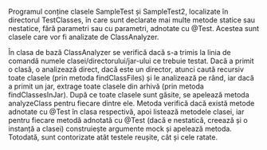 Programul conține clasele SampleTest și SampleTest2, localizate în directorul TestClasses, în care sunt declarate mai multe metode statice sau nestatice, fără parametri sau cu parametri, adnotate cu @Test. Acestea sunt clasele care vor fi analizate de ClassAnalyzer.

În clasa de bază ClassAnalyzer se verifică dacă s-a trimis la linia de comandă numele clasei/directorului/jar-ului ce trebuie testat. Dacă a primit o clasă, o analizează direct, dacă este un director, atunci caută recursiv toate clasele (prin metoda findClassFiles) și le analizează pe rând, iar dacă a primit un jar, extrage toate clasele din arhivă (prin metoda findClassesInJar). După ce toate clasele sunt găsite, se apelează metoda analyzeClass pentru fiecare dintre ele. Metoda verifică dacă există metode adnotate cu @Test în clasa respectivă, apoi listează metodele clasei, iar pentru fiecare metodă adnotată cu @Test (dacă e nestatică, creează și o instanță a clasei) construiește argumente mock și apelează metoda. Totodată, sunt contorizate atât testele reușite, cât și cele ratate. 
